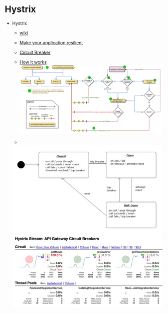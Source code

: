 # Hystrix

- Hystrix
    - [wiki](https://github.com/Netflix/Hystrix/wiki)
    - [Make your application resilient](https://ahus1.github.io/hystrix-examples/manual.html)
    - [Circuit Breaker](https://martinfowler.com/bliki/CircuitBreaker.html)
    
    - [How it works](https://github.com/Netflix/Hystrix/wiki/How-it-Works)
        ![alt tag](./pic/hystrix-command-flow-chart.png)
    - 
     ![alt tag](./pic/hystrix.jpg)
     ![alt tag](./pic/hystrix_dashboard.jpg)
    
